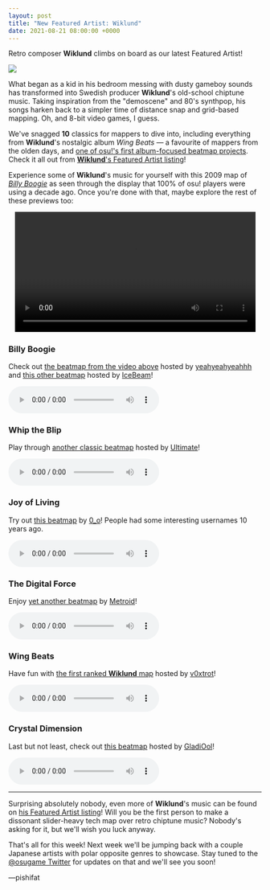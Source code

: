 ```yaml
---
layout: post
title: "New Featured Artist: Wiklund"
date: 2021-08-21 08:00:00 +0000
---
```


Retro composer **Wiklund** climbs on board as our latest Featured Artist!

![](https://assets.ppy.sh/artists/192/header.jpg)

What began as a kid in his bedroom messing with dusty gameboy sounds has transformed into Swedish producer **Wiklund**'s old-school chiptune music. Taking inspiration from the "demoscene" and 80's synthpop, his songs harken back to a simpler time of distance snap and grid-based mapping. Oh, and 8-bit video games, I guess.

We've snagged **10** classics for mappers to dive into, including everything from **Wiklund**'s nostalgic album *Wing Beats* — a favourite of mappers from the olden days, and [one of osu!'s first album-focused beatmap projects](https://osu.ppy.sh/community/forums/topics/17053). Check it all out from [**Wiklund**'s Featured Artist listing](https://osu.ppy.sh/beatmaps/artists/192)!

Experience some of **Wiklund**'s music for yourself with this 2009 map of [*Billy Boogie*](https://osu.ppy.sh/beatmapsets/9040) as seen through the display that 100% of osu! players were using a decade ago. Once you're done with that, maybe explore the rest of these previews too:

<div align="center">
    <video width="95%" controls>
        <source src="https://assets.ppy.sh/artists/192/release_showcase.mp4" type="video/mp4" preload="none">
    </video>
</div>

### Billy Boogie

Check out [the beatmap from the video above](https://osu.ppy.sh/beatmapsets/9040) hosted by [yeahyeahyeahhh](https://osu.ppy.sh/users/58042) and [this other beatmap](https://osu.ppy.sh/beatmapsets/22082) hosted by [IceBeam](https://osu.ppy.sh/users/208440)!

<audio controls>
    <source src="https://assets.ppy.sh/artists/192/Wing%20Beats%2FWiklund%20-%20Billy%20Boogie.mp3" type="audio/mpeg">
</audio>

### Whip the Blip

Play through [another classic beatmap](https://osu.ppy.sh/beatmapsets/8299) hosted by [Ultimate](https://osu.ppy.sh/users/53940)!

<audio controls>
    <source src="https://assets.ppy.sh/artists/192/Wing%20Beats%2FWiklund%20-%20Whip%20the%20Blip.mp3" type="audio/mpeg">
</audio>

### Joy of Living

Try out [this beatmap](https://osu.ppy.sh/beatmapsets/9197) by [0_o](https://osu.ppy.sh/users/56708)! People had some interesting usernames 10 years ago.

<audio controls>
    <source src="https://assets.ppy.sh/artists/192/Wing%20Beats%2FWiklund%20-%20Joy%20of%20Living.mp3" type="audio/mpeg">
</audio>

### The Digital Force

Enjoy [yet another beatmap](https://osu.ppy.sh/beatmapsets/11153) by [Metroid](https://osu.ppy.sh/users/10542)!

<audio controls>
    <source src="https://assets.ppy.sh/artists/192/Wing%20Beats%2FWiklund%20-%20The%20Digital%20Force.mp3" type="audio/mpeg">
</audio>

### Wing Beats

Have fun with [the first ranked **Wiklund** map](https://osu.ppy.sh/beatmapsets/6499) hosted by [v0xtrot](https://osu.ppy.sh/users/52832)!

<audio controls>
    <source src="https://assets.ppy.sh/artists/192/Wing%20Beats%2FWiklund%20-%20Wing%20Beats.mp3" type="audio/mpeg">
</audio>

### Crystal Dimension

Last but not least, check out [this beatmap](https://osu.ppy.sh/beatmapsets/11100) hosted by [GladiOol](https://osu.ppy.sh/users/23326)!

<audio controls>
    <source src="https://assets.ppy.sh/artists/192/Songs%2FWiklund%20-%20Crystal%20Dimension.mp3" type="audio/mpeg">
</audio>

---

Surprising absolutely nobody, even more of **Wiklund**'s music can be found on [his Featured Artist listing](https://osu.ppy.sh/beatmaps/artists/192)! Will you be the first person to make a dissonant slider-heavy tech map over retro chiptune music? Nobody's asking for it, but we'll wish you luck anyway.

That's all for this week! Next week we'll be jumping back with a couple Japanese artists with polar opposite genres to showcase. Stay tuned to the [@osugame Twitter](https://twitter.com/osugame) for updates on that and we'll see you soon!

—pishifat
